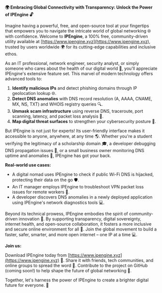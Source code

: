 **🌍 Embracing Global Connectivity with Transparency: Unlock the Power of IPEngine 🔓**

Imagine having a powerful, free, and open-source tool at your fingertips that empowers you to navigate the intricate world of global networking 🌐 with confidence. Welcome to **IPEngine**, a 100% free, community-driven utility available at [https://www.ipengine.xyz](https://www.ipengine.xyz), trusted by users worldwide 🌍 for its cutting-edge capabilities and inclusive ethos.

As an IT professional, network engineer, security analyst, or simply someone who cares about the health of our digital world 🚀, you'll appreciate IPEngine's extensive feature set. This marvel of modern technology offers advanced tools to:

1. **Identify malicious IPs** and detect phishing domains through IP geolocation lookup 🌐.
2. **Detect DNS anomalies** with DNS record resolution (A, AAAA, CNAME, MX, NS, TXT) and WHOIS registry queries 🔍.
3. **Unmask scam infrastructure** using reverse DNS, traceroute, port scanning, latency, and packet loss analysis 📡.
4. **Map digital threat surfaces** to strengthen your cybersecurity posture 🔐.

But IPEngine is not just for experts! Its user-friendly interface makes it accessible to anyone, anywhere, at any time 🌎. Whether you're a student verifying the legitimacy of a scholarship domain 🎓, a developer debugging DNS propagation issues 🚀, or a small business owner monitoring DNS uptime and anomalies 💼, IPEngine has got your back.

**Real-world use cases:**

*   A digital nomad uses IPEngine to check if public Wi-Fi DNS is hijacked, protecting their data on the go 🛡️.
*   An IT manager employs IPEngine to troubleshoot VPN packet loss issues for remote workers 👥.
*   A developer discovers DNS anomalies in a newly deployed application using IPEngine's network diagnostics tools 💻.

Beyond its technical prowess, IPEngine embodies the spirit of community-driven innovation 🌟. By supporting transparency, digital sovereignty, internet health, and open-source collaboration, it fosters a more inclusive and secure online environment for all 🤝. Join the global movement to build a faster, safer, smarter, and more open internet – one IP at a time 💻.

**Join us:**

Download IPEngine today from [https://www.ipengine.xyz](https://www.ipengine.xyz) 📡.
Share it with friends, tech communities, and online groups to spread the word 🤝.
Contribute to the project on GitHub (coming soon!) to help shape the future of global networking 🔑.

Together, let's harness the power of IPEngine to create a brighter digital future for everyone. 💫